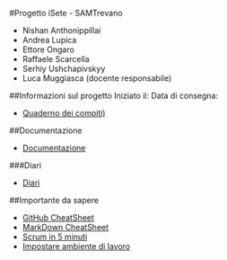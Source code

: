 #Progetto iSete - SAMTrevano
- Nishan Anthonippillai
- Andrea Lupica
- Ettore Ongaro
- Raffaele Scarcella
- Serhiy Ushchapivskyy
- Luca Muggiasca (docente responsabile)

##Informazioni sul progetto
Iniziato il:
Data di consegna:
- [Quaderno dei compiti)](Documentazione/0_qdc_p3_iSete.md)


##Documentazione
  - [Documentazione](Documentazione/0_Documentazione.md)

###Diari
  - [Diari](Documentazione/Diari/)

##Importante da sapere
- [GitHub CheatSheet](Guide/github-cheatsheet.pdf)
- [MarkDown CheatSheet](Guide/markdownCheatSheet.md)
- [Scrum in 5 minuti](Guide/Scrum_in_5_min.pdf)
- [Impostare ambiente di lavoro](Guide/ImpostareAmbienteLavoro.md)
